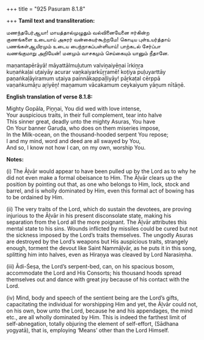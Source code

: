+++
title = "925 Pasuram 8.1.8"

+++
**Tamil text and transliteration:**

மணந்தபேர்ஆயா! மாயத்தால்முழுதும் வல்வினையேனை ஈர்கின்ற  
குணங்களை உடையாய் அசுரர் வன்கையர்கூற்றமே! கொடிய புள்உயர்த்தாய்  
பணங்கள்ஆயிரமும் உடைய பைந்நாகப்பள்ளியாய்! பாற்கடல் சேர்ப்பா  
வணங்குமாறு அறியேன்! மனமும் வாசகமும் செய்கையும் யானும் நீதானே.

maṇantapērāyā! māyattālmuḻutum valviṉaiyēṉai īrkiṉṟa  
kuṇaṅkaḷai uṭaiyāy acurar vaṉkaiyarkūṟṟamē! koṭiya puḷuyarttāy  
paṇaṅkaḷāyiramum uṭaiya painnākappaḷḷiyāy! pāṟkaṭal cērppā  
vaṇaṅkumāṟu aṟiyēṉ! maṉamum vācakamum ceykaiyum yāṉum nītāṉē.

**English translation of verse 8.1.8:**

Mighty Gopāla, Piṉṉai, You did wed with love intense,  
Your auspicious traits, in their full complement, tear into halve  
This sinner great, deadly unto the mighty Asuras, You have  
On Your banner Garuḍa, who does on them miseries impose,  
In the Milk-ocean, on the thousand-hooded serpent You repose;  
I and my mind, word and deed are all swayed by You,  
And so, I know not how I can, on my own, worship You.

**Notes:**

\(i\) The Āḻvār would appear to have been pulled up by the Lord as to why he did not even make a formal obeisance to Him. The Āḻvār clears up the position by pointing out that, as one who belongs to Him, lock, stock and barrel, and is wholly dominated by Him, even this formal act of bowing has to be ordained by Him.

\(ii\) The very traits of the Lord, which do sustain the devotees, are proving injurious to the Āḻvār in his present disconsolate state, making his separation from the Lord all the more poignant. The Āḻvār attributes this mental state to his sins. Wounds inflicted by missiles could be cured but not the sickness imposed by the Lord’s traits themselves. The ungodly Asuras are destroyed by the Lord’s weapons but His auspicious traits, strangely enough, torment the devout like Saint Nammāḻvār, as he puts it in this song, splitting him into halves, even as Hiraṇya was cleaved by Lord Narasiṃha.

\(iii\) Ādi-Śeṣa, the Lord’s serpent-bed, can, on his spacious bosom, accommodate the Lord and His Consorts; his thousand hoods spread themselves out and dance with great joy because of his contact with the Lord.

\(iv\) Mind, body and speech of the sentient being are the Lord’s gifts, capacitating the individual for worshipping Him and yet, the Āḻvār could not, on his own, bow unto the Lord, because he and his appendages, the mind etc., are all wholly dominated by Him. This is indeed the farthest limit of self-abnegation, totally objuring the element of self-effort, (Sādhana yogyatā), that is, employing ‘Means’ other than the Lord Himself.


